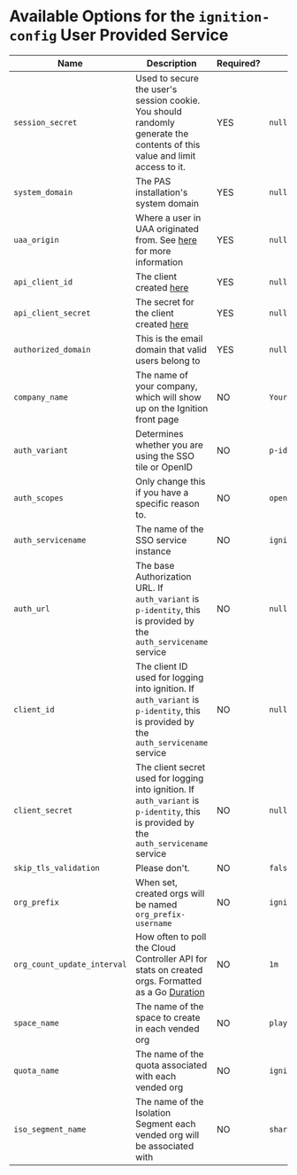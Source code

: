 # Available Options for the `ignition-config` User Provided Service

| Name | Description | Required? | Default Value | Example Value |
| --- | --- | --- | --- | --- |
| `session_secret` | Used to secure the user's session cookie. You should randomly generate the contents of this value and limit access to it. | YES | `null` | `somegeneratedvalue` |
| `system_domain` | The PAS installation's system domain | YES | `null` | `sys.example.net` |
| `uaa_origin` | Where a user in UAA originated from. See [here](./README.md#5-choose-your-authentication-method) for more information | YES | `null` | `ldap` |
| `api_client_id` | The client created [here](./README.md#3-create-the-ignition-uaa-client) | YES | `null` | `ignition` |
| `api_client_secret` | The secret for the client created [here](./README.md#3-create-the-ignition-uaa-client) | YES | `null` | `supersecretvalue` |
| `authorized_domain` | This is the email domain that valid users belong to | YES | `null` | ` @example.net` |
| `company_name` | The name of your company, which will show up on the Ignition front page | NO | `Your Company` | `My Company` |
| `auth_variant` | Determines whether you are using the SSO tile or OpenID | NO | `p-identity` | `p-identity` or `openid` |
| `auth_scopes` | Only change this if you have a specific reason to. | NO | `openid,profile,user_attributes` | `openid,profile,user_attributes` |
| `auth_servicename` | The name of the SSO service instance | NO | `ignition-identity` | `myssosi` |
| `auth_url` | The base Authorization URL. If `auth_variant` is `p-identity`, this is provided by the `auth_servicename` service | NO | `null` | `https://login.YOURSYSTEMDOMAIN` |
| `client_id` | The client ID used for logging into ignition. If `auth_variant` is `p-identity`, this is provided by the `auth_servicename` service | NO | `null` | `ignition-login`
| `client_secret` | The client secret used for logging into ignition. If `auth_variant` is `p-identity`, this is provided by the `auth_servicename` service | NO | `null` | `supersecret` |
| `skip_tls_validation` | Please don't. | NO | `false` | `true` |
| `org_prefix` | When set, created orgs will be named `org_prefix-username` | NO | `ignition` | `mycompany` |
| `org_count_update_interval` | How often to poll the Cloud Controller API for stats on created orgs. Formatted as a Go [Duration](https://golang.org/pkg/time/#Duration) | NO | `1m` | `1h` |
| `space_name` | The name of the space to create in each vended org | NO | `playground` | `sandbox` |
| `quota_name` | The name of the quota associated with each vended org | NO | `ignition` | `default` |
| `iso_segment_name` | The name of the Isolation Segment each vended org will be associated with | NO | `shared` | `iso-01` |
